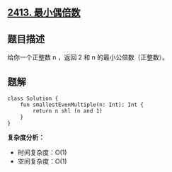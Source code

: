 ## [2413. 最小偶倍数](https://leetcode.cn/problems/smallest-even-multiple/description/)

## 题目描述

给你一个正整数 n ，返回 2 和 n 的最小公倍数（正整数）。

## 题解

```
class Solution {
    fun smallestEvenMultiple(n: Int): Int {
        return n shl (n and 1)
    }
}
```

**复杂度分析：**

- 时间复杂度：O(1)
- 空间复杂度：O(1)
